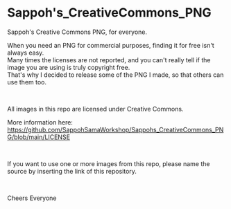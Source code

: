 # Sappoh's_CreativeCommons_PNG
Sappoh's Creative Commons PNG, for everyone.

When you need an PNG for commercial purposes, finding it for free isn't always easy.</BR>
Many times the licenses are not reported, and you can't really tell if the image you are using is truly copyright free.</BR>
That's why I decided to release some of the PNG I made, so that others can use them too.</BR>

</BR>

All images in this repo are licensed under Creative Commons.</BR>

More information here: https://github.com/SappohSamaWorkshop/Sappohs_CreativeCommons_PNG/blob/main/LICENSE

</BR>

If you want to use one or more images from this repo, please name the source by inserting the link of this repository.

</BR>

Cheers Everyone
